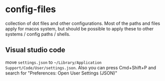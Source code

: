 # config-files

collection of dot files and other configurations. Most of the paths and files apply for macos system, but should be possible to apply these to other systems / config paths / shells.

## Visual studio code

move `settings.json` to `~/Library/Application Support/Code/User/settings.json`. Also you can press Cmd+Shift+P and search for "Preferences: Open User Settings (JSON)"
